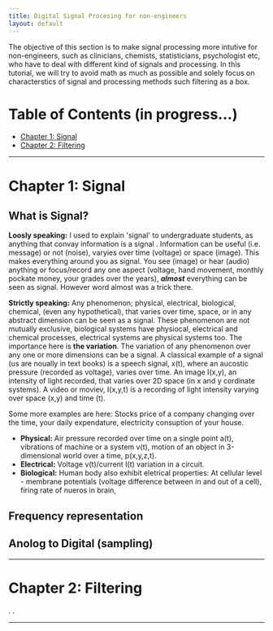 ```yaml
---
title: Digital Signal Procesing for non-engineers
layout: default
---
```

<!--<script src='https://cdnjs.cloudflare.com/ajax/libs/mathjax/2.7.4/MathJax.js?config=default'></script> -->

The objective of this section is to make signal processing more intutive for non-engineers, such as clinicians, chemists, statisticians, psychologist etc, who have to deal with different kind of signals and processing. In this tutorial, we will try to avoid math as much as possible and solely focus on characterstics of signal and processing methods such filtering as a box.


# Table of Contents (in progress...)
* [Chapter 1: Signal](#chapter-1)
* [Chapter 2: Filtering](#chapter-2)

<hr>

# Chapter 1: Signal

## What is Signal?
**Loosly speaking:** I used to explain 'signal' to undergraduate students, as anything that convay information is a signal . Information can be useful (i.e. message) or not (noise), varyies over time (voltage) or space (image). This makes everything around you as signal. You see (image) or hear (audio) anything or focus/record any one aspect (voltage, hand movement, monthly pockate money, your grades over the years), ***almost*** everything can be seen as signal. However word almost was a trick there.

**Strictly speaking:** Any phenomenon; physical, electrical, biological, chemical, (even any hypothetical), that varies over time, space, or in any abstract dimension can be seen as a signal. These phenomenon are not mutually exclusive, biological systems have physiocal, electrical and chemical processes, electrical systems are physical systems too. The importance here is **the variation**. The variation of any phenomenon over any one or more dimensions can be a signal. A classical example of a signal (us are noually in text books) is a speech signal, x(t), where an aucostic pressure (recorded as voltage), varies over time. An image I(x,y), an intensity of light recorded, that varies over 2D space (in x and y cordinate systems). A video or moviev, I(x,y,t) is a recording of light intensity varying over space (x,y) and time (t). 

Some more examples are here: Stocks price of a company changing over the time, your daily expendature, electricity consuption of your house.
* **Physical:** Air pressure recorded over time on a single point a(t), vibrations of machine or a system v(t), motion of an object in 3-dimensional world over a time, p(x,y,z,t).
* **Electrical:** Voltage v(t)/current I(t) variation in a circuit.
* **Biological:** Human body also exhibit eletrical properties: At cellular level - membrane potentials (voltage difference between in and out of a cell), firing rate of nueros in brain,  


## Frequency representation

## Anolog to Digital (sampling)



<hr>

# Chapter 2: Filtering
































.
.
<hr>
